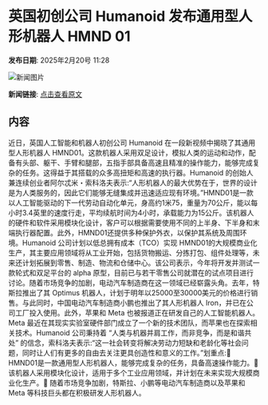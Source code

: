 # 英国初创公司 Humanoid 发布通用型人形机器人 HMND 01

**发布日期**: 2025年2月20号 11:28

![新闻图片](https://upload.chinaz.com/2025/0220/6387564770281539807265532.png)

**新闻链接**: [点击查看原文](https://www.aibase.com/zh/news/15550)

## 内容

近日，英国人工智能和机器人初创公司 Humanoid 在一段新视频中揭晓了其通用型人形机器人 HMND01。这款机器人采用双足设计，模拟人类的运动和动作，配备有头部、躯干、手臂和腿部，五指手部具备高速且精准的操作能力，能够完成复杂的任务。这得益于其搭载的众多高扭矩和高速的执行器。Humanoid 的创始人兼连续创业者阿尔忒米・索科洛夫表示:“人形机器人的最大优势在于，世界的设计是为人类服务的，因此它们能够无缝集成并迅速适应现有环境。”HMND01是一款以人工智能驱动的下一代劳动自动化单元，身高约1米75，重量为70公斤，能以每小时3.4英里的速度行走，平均续航时间为4小时，承载能力为15公斤。该机器人的硬件和软件采用模块化设计，客户可以根据需要使用不同的上半身、下半身和末端执行器配置。此外，HMND01还提供多种保护外衣，以保护其系统及周围环境。Humanoid 公司计划以低总拥有成本（TCO）实现 HMND01的大规模商业化生产，其主要应用领域将从工业开始，包括货物搬运、分拣打包、组件处理等，未来还计划拓展到零售、制造、物流和仓储中心。该公司表示，今年将开发并测试一款轮式和双足平台的 alpha 原型，目前已与若干零售公司就潜在的试点项目进行讨论。随着市场竞争的加剧，电动汽车制造商在这一领域已经崭露头角。去年，特斯拉推出了其 Optimus 机器人，计划于明年以25000至30000美元的价格进行销售。与此同时，中国电动汽车制造商小鹏也推出了其人形机器人 Iron，并已在公司工厂投入使用。此外，苹果和 Meta 也被报道正在研发自己的人工智能机器人。Meta 最近在其现实实验室硬件部门成立了一个新的技术团队，而苹果也在探索相关技术。Humanoid 公司秉持着 “人类与机器并肩工作，而非竞争，而是和谐共处” 的信念，索科洛夫表示:“这一社会转变将解决劳动力短缺和老龄化等社会问题，同时让人们有更多的自由去关注更具创造性和意义的工作。”划重点:🌟 HMND01是一款通用型人形机器人，能够完成复杂的任务，具备高速操作能力。🤖 该机器人采用模块化设计，适用于多个工业应用领域，并计划在未来实现大规模商业化生产。🚀 随着市场竞争加剧，特斯拉、小鹏等电动汽车制造商以及苹果和 Meta 等科技巨头都在积极研发人形机器人。
